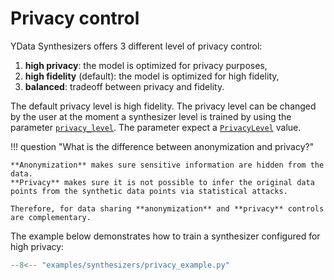 # Privacy control

YData Synthesizers offers 3 different level of privacy control:

1. **high privacy**: the model is optimized for privacy purposes,
2. **high fidelity** (default): the model is optimized for high fidelity,
3. **balanced**: tradeoff between privacy and fidelity.

The default privacy level is high fidelity. The privacy level can be changed by the user at the moment a synthesizer level is trained by using the parameter [`privacy_level`](../reference/api/synthesizers/timeseries/#ydata.sdk.synthesizers.timeseries.TimeSeriesSynthesizer.fit).
The parameter expect a [`PrivacyLevel`](../reference/api/synthesizers/base/#privacylevel) value.


!!! question "What is the difference between anonymization and privacy?"

    **Anonymization** makes sure sensitive information are hidden from the data.
    **Privacy** makes sure it is not possible to infer the original data points from the synthetic data points via statistical attacks.

    Therefore, for data sharing **anonymization** and **privacy** controls are complementary.



The example below demonstrates how to train a synthesizer configured for high privacy:

```python
--8<-- "examples/synthesizers/privacy_example.py"
```
